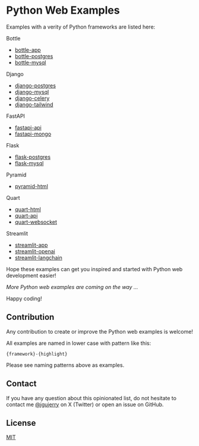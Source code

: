 # Python Web Examples

Examples with a verity of Python frameworks are listed here:


Bottle

* [bottle-app](bottle-app/README.md)
* [bottle-postgres](bottle-postgres/README.md)
* [bottle-mysql](bottle-mysql/README.md)


Django

* [django-postgres](django-postgres/README.md)
* [django-mysql](django-mysql/README.md)
* [django-celery](django-celery/README.md)
* [django-tailwind](django-tailwind/README.md)


FastAPI
* [fastapi-api](fastapi-api/README.md)
* [fastapi-mongo](fastapi-mongo/README.md)


Flask
* [flask-postgres](flask-postgres/README.md)
* [flask-mysql](flask-mysql/README.md)


Pyramid
* [pyramid-html](pyramid-html/README.md)


Quart
* [quart-html](quart-html/README.md)
* [quart-api](quart-api/README.md)
* [quart-websocket](quart-websocket/README.md)


Streamlit
* [streamlit-app](streamlit-app/README.md)
* [streamlit-openai](streamlit-openai/README.md)
* [streamlit-langchain](streamlit-langchain/README.md)

Hope these examples can get you inspired and started with Python web development easier!

*More Python web examples are coming on the way ...*

Happy coding!


## Contribution

Any contribution to create or improve the Python web examples is welcome!

All examples are named in lower case with pattern like this:

```
{framework}-{highlight}
```

Please see naming patterns above as examples.


## Contact

If you have any question about this opinionated list, do not hesitate to contact me [@jgujerry](https://twitter.com/jgujerry) on X (Twitter) or open an issue on GitHub.


## License

[MIT](LICENSE)
